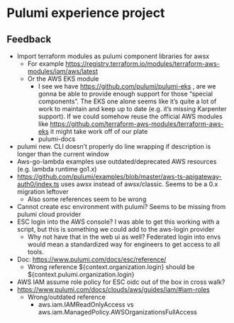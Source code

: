# Pulumi experience project

## Feedback

- Import terraform modules as pulumi component libraries for awsx
    - For example https://registry.terraform.io/modules/terraform-aws-modules/iam/aws/latest
    - Or the AWS EKS module
        - I see we have https://github.com/pulumi/pulumi-eks , are we gonna be able to provide enough support for those “special components”. The EKS one alone seems like it’s quite a lot of work to maintain and keep up to date (e.g. it’s missing Karpenter support). If we could somehow reuse the official AWS modules like https://github.com/terraform-aws-modules/terraform-aws-eks it might take work off of our plate
        - pulumi-docs
- pulumi new. CLI doesn’t properly do line wrapping if description is longer than the current window
- Aws-go-lambda examples use outdated/deprecated AWS resources (e.g. lambda runtime go1.x)
- https://github.com/pulumi/examples/blob/master/aws-ts-apigateway-auth0/index.ts uses awsx instead of awsx/classic. Seems to be a 0.x migration leftover
    - Also some references seem to be wrong
- Cannot create esc environment with pulumi? Seems to be missing from pulumi cloud provider
- ESC login into the AWS console? I was able to get this working with a script, but this is something we could add to the aws-login provider
  - Why not have that in the web ui as well? Federated login into envs would mean a standardized way for engineers to get access to all tools.
- Doc: https://www.pulumi.com/docs/esc/reference/
    - Wrong reference ${context.organization.login} should be ${context.pulumi.organization.login}
- AWS IAM assume role policy for ESC oidc out of the box in cross walk?
- https://www.pulumi.com/docs/clouds/aws/guides/iam/#iam-roles
    - Wrong/outdated reference
        * aws.iam.IAMReadOnlyAccess vs aws.iam.ManagedPolicy.AWSOrganizationsFullAccess
